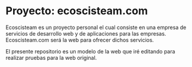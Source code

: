 <h1>Proyecto: ecoscisteam.com</h1>


Ecoscisteam es un proyecto personal el cual consiste en una empresa de servicios de desarrollo web y de aplicaciones para las empresas.
Ecoscisteam.com será la web para ofrecer dichos servicios.

El presente repositorio es un modelo de la web que iré editando para realizar pruebas para la web original.
